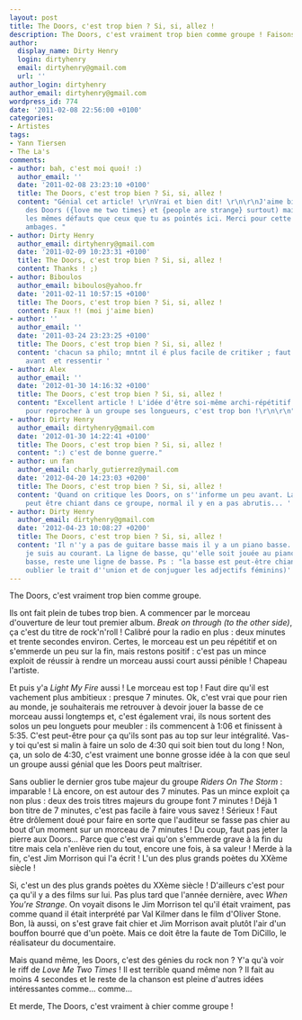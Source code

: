 ```yaml
---
layout: post
title: The Doors, c'est trop bien ? Si, si, allez !
description: The Doors, c'est vraiment trop bien comme groupe ! Faisons-en la démonstration.
author:
  display_name: Dirty Henry
  login: dirtyhenry
  email: dirtyhenry@gmail.com
  url: ''
author_login: dirtyhenry
author_email: dirtyhenry@gmail.com
wordpress_id: 774
date: '2011-02-08 22:56:00 +0100'
categories:
- Artistes
tags:
- Yann Tiersen
- The La's
comments:
- author: bah, c'est moi quoi! :)
  author_email: ''
  date: '2011-02-08 23:23:10 +0100'
  title: The Doors, c'est trop bien ? Si, si, allez !
  content: "Génial cet article! \r\nVrai et bien dit! \r\n\r\nJ'aime bien la musique
    des Doors ({love me two times} et {people are strange} surtout) mais je leur trouve
    les mêmes défauts que ceux que tu as pointés ici. Merci pour cette vérité sans
    ambages. "
- author: Dirty Henry
  author_email: dirtyhenry@gmail.com
  date: '2011-02-09 10:23:31 +0100'
  title: The Doors, c'est trop bien ? Si, si, allez !
  content: Thanks ! ;)
- author: Biboulos
  author_email: biboulos@yahoo.fr
  date: '2011-02-11 10:57:15 +0100'
  title: The Doors, c'est trop bien ? Si, si, allez !
  content: Faux !! (moi j'aime bien)
- author: ''
  author_email: ''
  date: '2011-03-24 23:23:25 +0100'
  title: The Doors, c'est trop bien ? Si, si, allez !
  content: 'chacun sa philo; mntnt il é plus facile de critiker ; faut comprendre
    avant  et ressentir '
- author: Alex
  author_email: ''
  date: '2012-01-30 14:16:32 +0100'
  title: The Doors, c'est trop bien ? Si, si, allez !
  content: "Excellent article ! L'idée d'être soi-même archi-répétitif et super creux
    pour reprocher à un groupe ses longueurs, c'est trop bon !\r\n\r\n"
- author: Dirty Henry
  author_email: dirtyhenry@gmail.com
  date: '2012-01-30 14:22:41 +0100'
  title: The Doors, c'est trop bien ? Si, si, allez !
  content: ":) c'est de bonne guerre."
- author: un fan
  author_email: charly_gutierrez@ymail.com
  date: '2012-04-20 14:23:03 +0200'
  title: The Doors, c'est trop bien ? Si, si, allez !
  content: 'Quand on critique les Doors, on s''informe un peu avant. La basse est
    peut être chiant dans ce groupe, normal il y en a pas abrutis... '
- author: Dirty Henry
  author_email: dirtyhenry@gmail.com
  date: '2012-04-23 10:08:27 +0200'
  title: The Doors, c'est trop bien ? Si, si, allez !
  content: 'Il n''y a pas de guitare basse mais il y a un piano basse. T''inquiète,
    je suis au courant. La ligne de basse, qu''elle soit jouée au piano ou à la guitare
    basse, reste une ligne de basse. Ps : "la basse est peut-être chiante" (ne pas
    oublier le trait d''union et de conjuguer les adjectifs féminins)'
---
```

The Doors, c'est vraiment trop bien comme groupe.

Ils ont fait plein de tubes trop bien. A commencer par le morceau d'ouverture de leur tout premier album. *Break on through (to the other side)*, ça c'est du titre de rock'n'roll ! Calibré pour la radio en plus : deux minutes et trente secondes environ. Certes, le morceau est un peu répétitif et on s'emmerde un peu sur la fin, mais restons positif : c'est pas un mince exploit de réussir à rendre un morceau aussi court aussi pénible ! Chapeau l'artiste.

Et puis y'a *Light My Fire* aussi ! Le morceau est top ! Faut dire qu'il est vachement plus ambitieux : presque 7 minutes. Ok, c'est vrai que pour rien au monde, je souhaiterais me retrouver à devoir jouer la basse de ce morceau aussi longtemps et, c'est également vrai, ils nous sortent des solos un peu longuets pour meubler : ils commencent à 1:06 et finissent à 5:35. C'est peut-être pour ça qu'ils sont pas au top sur leur intégralité. Vas-y toi qu'est si malin à faire un solo de 4:30 qui soit bien tout du long ! Non, ça, un solo de 4:30, c'est vraiment une bonne grosse idée à la con que seul un groupe aussi génial que les Doors peut maîtriser.

Sans oublier le dernier gros tube majeur du groupe *Riders On The Storm* : imparable ! Là encore, on est autour des 7 minutes. Pas un mince exploit ça non plus : deux des trois titres majeurs du groupe font 7 minutes ! Déjà 1 bon titre de 7 minutes, c'est pas facile à faire vous savez ! Sérieux ! Faut être drôlement doué pour faire en sorte que l'auditeur se fasse pas chier au bout d'un moment sur un morceau de 7 minutes ! Du coup, faut pas jeter la pierre aux Doors... Parce que c'est vrai qu'on s'emmerde grave à la fin du titre mais cela n'enlève rien du tout, encore une fois, à sa valeur ! Merde à la fin, c'est Jim Morrison qui l'a écrit ! L'un des plus grands poètes du XXème siècle !

Si, c'est un des plus grands poètes du XXème siècle ! D'ailleurs c'est pour ça qu'il y a des films sur lui. Pas plus tard que l'année dernière, avec *When You're Strange*. On voyait disons le Jim Morrison tel qu'il était vraiment, pas comme quand il était interprété par Val Kilmer dans le film d'Oliver Stone. Bon, là aussi, on s'est grave fait chier et Jim Morrison avait plutôt l'air d'un bouffon bourré que d'un poète. Mais ce doit être la faute de Tom DiCillo, le réalisateur du documentaire.

Mais quand même, les Doors, c'est des génies du rock non ? Y'a qu'à voir le riff de *Love Me Two Times* ! Il est terrible quand même non ? Il fait au moins 4 secondes et le reste de la chanson est pleine d'autres idées intéressantes comme... comme... 

Et merde, The Doors, c'est vraiment à chier comme groupe !
